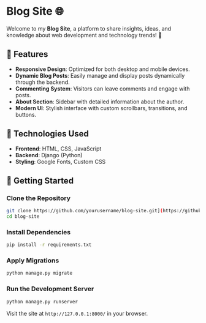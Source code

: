# Blog Site 🌐

Welcome to my **Blog Site**, a platform to share insights, ideas, and knowledge about web development and technology trends! 🚀

## 🌟 Features

- **Responsive Design**: Optimized for both desktop and mobile devices.  
- **Dynamic Blog Posts**: Easily manage and display posts dynamically through the backend.  
- **Commenting System**: Visitors can leave comments and engage with posts.  
- **About Section**: Sidebar with detailed information about the author.  
- **Modern UI**: Stylish interface with custom scrollbars, transitions, and buttons.  

## 🔧 Technologies Used

- **Frontend**: HTML, CSS, JavaScript  
- **Backend**: Django (Python)    
- **Styling**: Google Fonts, Custom CSS  

## 🚀 Getting Started

### Clone the Repository

```bash
git clone https://github.com/yourusername/blog-site.git](https://github.com/LGCDMBandara/My-Blog-Site.git
cd blog-site
```

### Install Dependencies

```bash
pip install -r requirements.txt
```

### Apply Migrations

```bash
python manage.py migrate
```

### Run the Development Server

```bash
python manage.py runserver
```

Visit the site at `http://127.0.0.1:8000/` in your browser.

